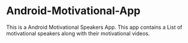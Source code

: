 # Android-Motivational-App

This is a Android Motivational Speakers App.
This app contains a List of motivational speakers along with their motivational videos.
